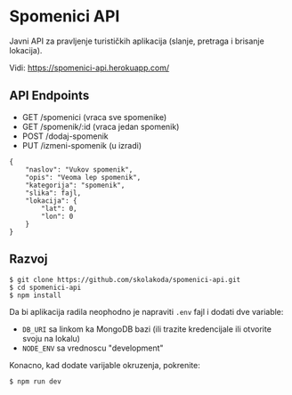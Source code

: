 # Spomenici API

Javni API za pravljenje turističkih aplikacija (slanje, pretraga i brisanje lokacija).

Vidi: https://spomenici-api.herokuapp.com/

## API Endpoints

- GET /spomenici (vraca sve spomenike)
- GET /spomenik/:id (vraca jedan spomenik)
- POST /dodaj-spomenik
- PUT /izmeni-spomenik (u izradi)

```
{
    "naslov": "Vukov spomenik",
    "opis": "Veoma lep spomenik",
    "kategorija": "spomenik",
    "slika": fajl,
    "lokacija": {
        "lat": 0,
        "lon": 0
    }
}
```

## Razvoj

```
$ git clone https://github.com/skolakoda/spomenici-api.git
$ cd spomenici-api
$ npm install
```

Da bi aplikacija radila neophodno je napraviti `.env` fajl i dodati dve variable:

- `DB_URI` sa linkom ka MongoDB bazi (ili trazite kredencijale ili otvorite svoju na lokalu)
- `NODE_ENV` sa vrednoscu "development"

Konacno, kad dodate varijable okruzenja, pokrenite:

```
$ npm run dev
```
